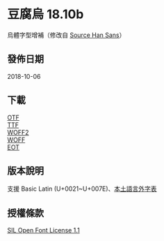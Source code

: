 # 豆腐烏 18.10b

烏體字型增補（修改自 [Source Han Sans](//github.com/adobe-fonts/source-han-sans)）

## 發佈日期

2018-10-06

## 下載

[OTF](//github.com/glll4678/tshiuthau/raw/master/TauhuOo-Regular.otf)  
[TTF](//github.com/glll4678/tshiuthau/raw/master/TauhuOo-Regular.ttf)  
[WOFF2](//github.com/glll4678/tshiuthau/raw/master/TauhuOo-Regular.woff2)  
[WOFF](//github.com/glll4678/tshiuthau/raw/master/TauhuOo-Regular.woff)  
[EOT](//github.com/glll4678/tshiuthau/raw/master/TauhuOo-Regular.otf)  

## 版本說明
支援 Basic Latin (U+0021~U+007E)、[本土語言外字表](//tauhu.tw/gua-ji-pio/)

## 授權條款

[SIL Open Font License 1.1](http://scripts.sil.org/OFL)
